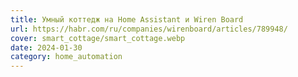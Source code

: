 ```yaml
---
title: Умный коттедж на Home Assistant и Wiren Board
url: https://habr.com/ru/companies/wirenboard/articles/789948/
cover: smart_cottage/smart_cottage.webp
date: 2024-01-30
category: home_automation
---
```


